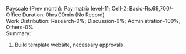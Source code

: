 Payscale (Prev month): Pay matrix level-11; Cell-2; Basic-Rs.69,700/-\
Office Duration: 0hrs 00min (No Record)\
Work Distribution: Research-0%; Discussion-0%; Administration-100%; Others-0%\
Summary:
1. Build template website, necessary approvals. 

